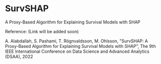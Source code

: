# SurvSHAP
A Proxy-Based Algorithm for Explaining Survival Models with SHAP

Reference: (Link will be added soon)

A. Alabdallah, S. Pashami, T. Rögnvaldsson, M. Ohlsson, "SurvSHAP: A Proxy-Based Algorithm for Explaining Survival Models with SHAP", The 9th IEEE International Conference on Data Science and Advanced Analytics (DSAA), 2022
